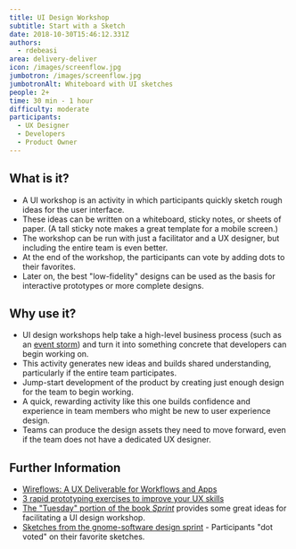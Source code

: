 ```yaml
---
title: UI Design Workshop
subtitle: Start with a Sketch
date: 2018-10-30T15:46:12.331Z
authors:
  - rdebeasi
area: delivery-deliver
icon: /images/screenflow.jpg
jumbotron: /images/screenflow.jpg
jumbotronAlt: Whiteboard with UI sketches
people: 2+
time: 30 min - 1 hour
difficulty: moderate
participants:
  - UX Designer
  - Developers
  - Product Owner
---
```

## What is it? 
- A UI workshop is an activity in which participants quickly sketch rough ideas for the user interface.
- These ideas can be written on a whiteboard, sticky notes, or sheets of paper. (A tall sticky note makes a great template for a mobile screen.)
- The workshop can be run with just a facilitator and a UX designer, but including the entire team is even better.
- At the end of the workshop, the participants can vote by adding dots to their favorites.
- Later on, the best "low-fidelity" designs can be used as the basis for interactive prototypes or more complete designs.

## Why use it? 
- UI design workshops help take a high-level business process (such as an [event storm](https://openpracticelibrary.com/practice/event-storming/)) and turn it into something concrete that developers can begin working on.
- This activity generates new ideas and builds shared understanding, particularly if the entire team participates.
- Jump-start development of the product by creating just enough design for the team to begin working.
- A quick, rewarding activity like this one builds confidence and experience in team members who might be new to user experience design.
- Teams can produce the design assets they need to move forward, even if the team does not have a dedicated UX designer.


## Further Information
- [Wireflows: A UX Deliverable for Workflows and Apps](https://www.nngroup.com/articles/wireflows/)
- [3 rapid prototyping exercises to improve your UX skills](https://uxdesign.cc/3-rapid-prototyping-exercises-to-improve-your-skills-in-ux-design-f2c8b2d690b3)
- [The "Tuesday" portion of the book _Sprint_](https://library.gv.com/sprint-week-tuesday-d22b30f905c3) provides some great ideas for facilitating a UI design workshop.
- [Sketches from the gnome-software design sprint](https://gitlab.gnome.org/GNOME/gnome-software/issues/451) - Participants "dot voted" on their favorite sketches.
